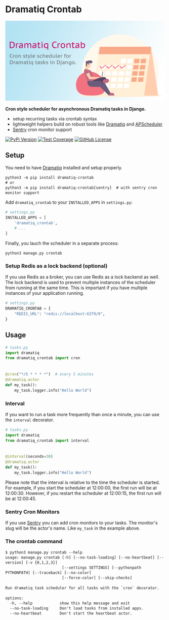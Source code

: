 # Dramatiq Crontab

![dramtiq-crontab logo: person in front of a schedule](https://raw.githubusercontent.com/voiio/dramatiq-crontab/main/dramatiq-crontab.png)

**Cron style scheduler for asynchronous Dramatiq tasks in Django.**

* setup recurring tasks via crontab syntax
* lightweight helpers build on robust tools like [Dramatiq][dramatiq] and [APScheduler][apscheduler]
* [Sentry][sentry] cron monitor support

[![PyPi Version](https://img.shields.io/pypi/v/dramatiq-crontab.svg)](https://pypi.python.org/pypi/dramatiq-crontab/)
[![Test Coverage](https://codecov.io/gh/voiio/dramatiq-crontab/branch/main/graph/badge.svg)](https://codecov.io/gh/voiio/dramatiq-crontab)
[![GitHub License](https://img.shields.io/github/license/voiio/dramatiq-crontab)](https://raw.githubusercontent.com/voiio/dramatiq-crontab/master/LICENSE)

## Setup

You need to have [Dramatiq][dramatiq] installed and setup properly.

```ShellSession
python3 -m pip install dramatiq-crontab
# or
python3 -m pip install dramatiq-crontab[sentry]  # with sentry cron monitor support
```

Add `dramatiq_crontab` to your `INSTALLED_APPS` in `settings.py`:

```python
# settings.py
INSTALLED_APPS = [
    'dramatiq_crontab',
    # ...
]
```

Finally, you lauch the scheduler in a separate process:

```ShellSession
python3 manage.py crontab
```

### Setup Redis as a lock backend (optional)

If you use Redis as a broker, you can use Redis as a lock backend as well.
The lock backend is used to prevent multiple instances of the scheduler
from running at the same time. This is important if you have multiple
instances of your application running.

```python
# settings.py
DRAMATIQ_CRONTAB = {
    "REDIS_URL": "redis://localhost:6379/0",
}
```

## Usage

```python
# tasks.py
import dramatiq
from dramatiq_crontab import cron


@cron("*/5 * * * *")  # every 5 minutes
@dramatiq.actor
def my_task():
    my_task.logger.info("Hello World")
```

### Interval

If you want to run a task more frequently than once a minute, you can use the
`interval` decorator.

```python
# tasks.py
import dramatiq
from dramatiq_crontab import interval


@interval(seconds=30)
@dramatiq.actor
def my_task():
    my_task.logger.info("Hello World")
```

Please note that the interval is relative to the time the scheduler is started.
For example, if you start the scheduler at 12:00:00, the first run will be at
12:00:30. However, if you restart the scheduler at 12:00:15, the first run will
be at 12:00:45.

### Sentry Cron Monitors

If you use [Sentry][sentry] you can add cron monitors to your tasks.
The monitor's slug will be the actor's name. Like `my_task` in the example above.

### The crontab command

```ShellSession
$ python3 manage.py crontab --help
usage: manage.py crontab [-h] [--no-task-loading] [--no-heartbeat] [--version] [-v {0,1,2,3}]
                         [--settings SETTINGS] [--pythonpath PYTHONPATH] [--traceback] [--no-color]
                         [--force-color] [--skip-checks]

Run dramatiq task scheduler for all tasks with the `cron` decorator.

options:
  -h, --help            show this help message and exit
  --no-task-loading     Don't load tasks from installed apps.
  --no-heartbeat        Don't start the heartbeat actor.
```

[dramatiq]: https://dramatiq.io/
[apscheduler]: https://apscheduler.readthedocs.io/en/stable/
[sentry]: https://docs.sentry.io/product/crons/
